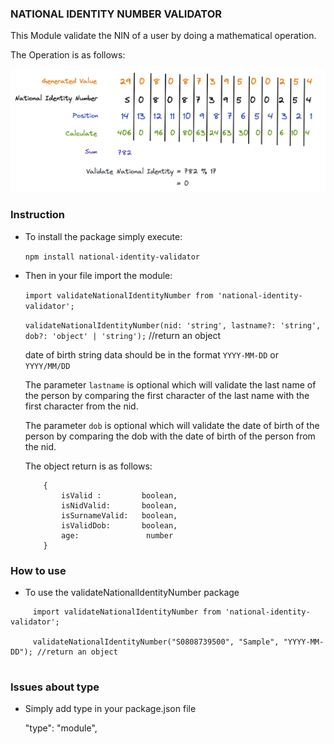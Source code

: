 ### NATIONAL IDENTITY NUMBER VALIDATOR
This Module validate the NIN of a user by doing a mathematical operation.

The Operation is as follows:

![](national-identity-calculation.png)

### Instruction

- To install the package simply execute:

    `npm install national-identity-validator`

- Then in your file import the module:

    `import validateNationalIdentityNumber from 'national-identity-validator';`

    `validateNationalIdentityNumber(nid: 'string', lastname?: 'string', dob?: 'object' | 'string');` //return an object

    date of birth string data should be in the format `YYYY-MM-DD` or `YYYY/MM/DD`

    The parameter `lastname` is optional which will validate the last name of the person by comparing the first character of the last name with the first character from the nid.

    The parameter `dob` is optional which will validate the date of birth of the person by comparing the dob with the date of birth of the person from the nid.

    The object return is as follows:

    ```
        {
            isValid :         boolean,
            isNidValid:       boolean,
            isSurnameValid:   boolean,
            isValidDob:       boolean,
            age:               number
        }
    ```

### How to use

- To use the validateNationalIdentityNumber package

```
     import validateNationalIdentityNumber from 'national-identity-validator';

     validateNationalIdentityNumber("S0808739500", "Sample", "YYYY-MM-DD"); //return an object


```

### Issues about type

- Simply add type in your package.json file

    "type": "module",